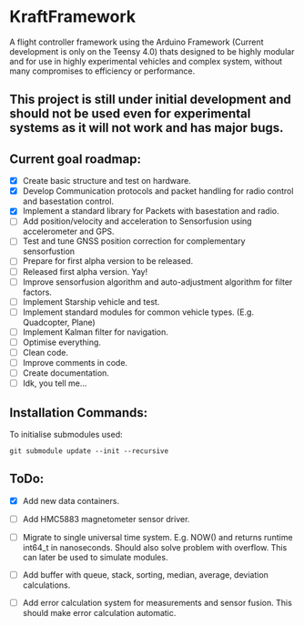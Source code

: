 # KraftFramework
A flight controller framework using the Arduino Framework (Current development is only on the Teensy 4.0) thats designed to be highly modular and for use in highly experimental vehicles and complex system, without many compromises to efficiency or performance.
## **This project is still under initial development and should not be used even for experimental systems as it will not work and has major bugs.**
## Current goal roadmap:
- [x] Create basic structure and test on hardware.
- [x] Develop Communication protocols and packet handling for radio control and basestation control.
- [x] Implement a standard library for Packets with basestation and radio.
- [ ] Add position/velocity and acceleration to Sensorfusion using accelerometer and GPS.
- [ ] Test and tune GNSS position correction for complementary sensorfustion
- [ ] Prepare for first alpha version to be released.
- [ ] Released first alpha version. Yay!
- [ ] Improve sensorfusion algorithm and auto-adjustment algorithm for filter factors.
- [ ] Implement Starship vehicle and test.
- [ ] Implement standard modules for common vehicle types. (E.g. Quadcopter, Plane)
- [ ] Implement Kalman filter for navigation.
- [ ] Optimise everything.
- [ ] Clean code.
- [ ] Improve comments in code.
- [ ] Create documentation.
- [ ] Idk, you tell me...
## Installation Commands:
To initialise submodules used: 
```
git submodule update --init --recursive
```
## ToDo:
- [x] Add new data containers.
- [ ] Add HMC5883 magnetometer sensor driver.
- [ ] Migrate to single universal time system. E.g. NOW() and returns runtime int64_t in nanoseconds. Should also solve problem with overflow. This can later be used to simulate modules.
- [ ] Add buffer with queue, stack, sorting, median, average, deviation calculations.
- [ ] Add error calculation system for measurements and sensor fusion. This should make error calculation automatic.

